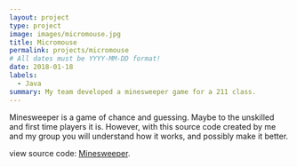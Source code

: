 ```yaml
---
layout: project
type: project
image: images/micromouse.jpg
title: Micromouse
permalink: projects/micromouse
# All dates must be YYYY-MM-DD format!
date: 2018-01-18
labels:
  - Java
summary: My team developed a minesweeper game for a 211 class. 
---
```

Minesweeper is a game of chance and guessing. Maybe to the unskilled and first time players it is. 
However, with this source code created by me and my group you will understand how it works, and possibly make it better.

view source code: [Minesweeper](http://www-ee.eng.hawaii.edu/~mmouse/about.html).



